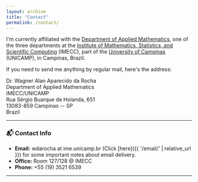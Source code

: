 ```yaml
---
layout: archive
title: "Contact"
permalink: /contact/
---
```


I'm currently affiliated with the [Department of Applied Mathematics](https://www.ime.unicamp.br/departamentos/matematica-aplicada/apresentacao), one of the three departments at the [Institute of Mathematics, Statistics, and Scientific Computing](https://www.ime.unicamp.br/en) (IMECC), part of the [University of Campinas](https://www.unicamp.br/en) (UNICAMP), in Campinas, Brazil.

If you need to send me anything by regular mail, here's the address:

Dr. Wagner Alan Aparecido da Rocha  
Department of Applied Mathematics  
IMECC/UNICAMP  
Rua Sérgio Buarque de Holanda, 651  
13083-859 Campinas -- SP  
Brazil

---

### 📬 Contact Info

- **Email:** wdarocha at ime.unicamp.br (Click [here]({{ '/email/' | relative_url }}) for some important notes about email delivery.
- **Office:** Room 127/128 @ IMECC
- **Phone:** +55 (19) 3521 6539

---
